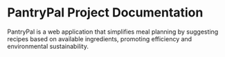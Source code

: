 # PantryPal Project Documentation
PantryPal is a web application that simplifies meal planning by suggesting recipes based on available ingredients, promoting efficiency and environmental sustainability.

